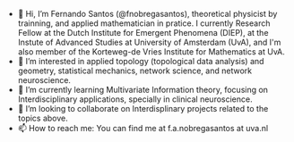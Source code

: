 - 👋 Hi, I’m Fernando Santos (@fnobregasantos), theoretical physicist by trainning, and applied mathematician in pratice. I currently Research Fellow at the Dutch Institute for Emergent Phenomena (DIEP), at the Instute of Advanced Studies at University of Amsterdam (UvA), and I'm also member of the Korteweg-de Vries Institute for Mathematics at UvA. 
- 👀 I’m interested in applied topology (topological data analysis) and geometry, statistical mechanics, network science, and network neuroscience. 
- 🌱 I’m currently learning Multivariate Information theory, focusing on Interdisciplinary applications, specially in clinical neuroscience.
- 💞️ I’m looking to collaborate on Interdisplinary projects related to the topics above.
- 📫 How to reach me: You can find me at f.a.nobregasantos at uva.nl

<!---
fnobregasantos/fnobregasantos is a ✨ special ✨ repository because its `README.md` (this file) appears on your GitHub profile.
You can click the Preview link to take a look at your changes.
--->
